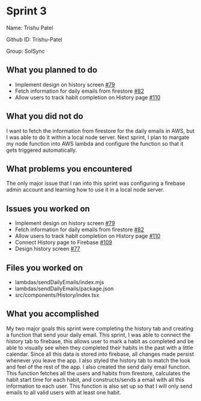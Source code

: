 # Sprint 3

Name: Trishu Patel

Github ID: Trishu-Patel

Group: SolSync

## What you planned to do

- Implement design on history screen [#79](https://github.com/utk-cs340-fall24/SolSync/issues/79)
- Fetch information for daily emails from firestore [#82](https://github.com/utk-cs340-fall24/SolSync/issues/82)
- Allow users to track habit completion on History page [#110](https://github.com/utk-cs340-fall24/SolSync/issues/110)

## What you did not do

I want to fetch the information from firestore for the daily emails in AWS, but I was able to do it within a local node server. Next sprint, I plan to margate my node function into AWS lambda and configure the function so that it gets triggered automatically.

## What problems you encountered

The only major issue that I ran into this sprint was configuring a firebase admin account and learning how to use it in a local node server.

## Issues you worked on

- Implement design on history screen [#79](https://github.com/utk-cs340-fall24/SolSync/issues/79)
- Fetch information for daily emails from firestore [#82](https://github.com/utk-cs340-fall24/SolSync/issues/82)
- Allow users to track habit completion on History page [#110](https://github.com/utk-cs340-fall24/SolSync/issues/110)
- Connect History page to Firebase [#109](https://github.com/utk-cs340-fall24/SolSync/issues/109)
- Design history screen [#77](https://github.com/utk-cs340-fall24/SolSync/issues/77)

## Files you worked on

- lambdas/sendDailyEmails/index.mjs
- lambdas/sendDailyEmails/package.json
- src/components/History/index.tsx

## What you accomplished

My two major goals this sprint were completing the history tab and creating a function that send your daily email. This sprint, I was able to connect the history tab to firebase, this allows user to mark a habit as completed and be able to visually see when they completed their habits in the past with a little calendar. Since all this data is stored into firebase, all changes made persist whenever you leave the app. I also styled the history tab to match the look and feel of the rest of the app. I also created the send daily email function. This function fetches all the users and habits from firestore, calculates the habit start time for each habit, and constructs/sends a email with all this information to each user. This function is also set up so that I will only send emails to all valid users with at least one habit. 